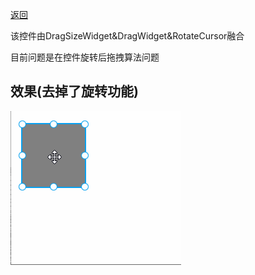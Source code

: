 [返回](../../README.md) 


该控件由DragSizeWidget&DragWidget&RotateCursor融合

目前问题是在控件旋转后拖拽算法问题

## 效果(去掉了旋转功能)

![TemplateWidget](../../gif/TemplateWidget.gif)
